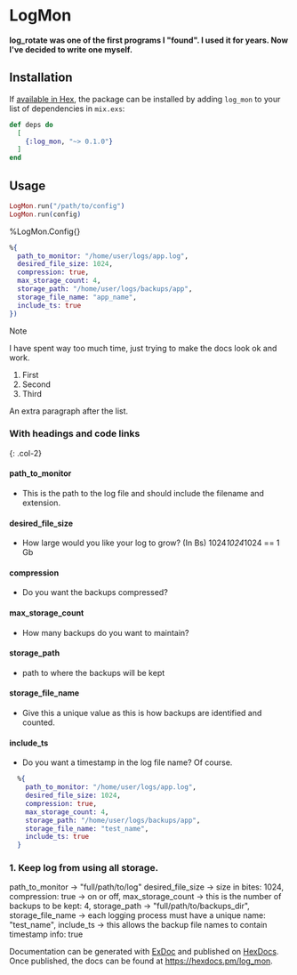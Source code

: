 # LogMon

**log_rotate was one of the first programs I "found".  I used it for years. Now I've decided to write one myself.**

## Installation

If [available in Hex](https://hex.pm/docs/publish), the package can be installed
by adding `log_mon` to your list of dependencies in `mix.exs`:

```elixir
def deps do
  [
    {:log_mon, "~> 0.1.0"}
  ]
end
```

## Usage

```elixir
LogMon.run("/path/to/config")
LogMon.run(config)
```
%LogMon.Config{}
```elixir
%{
  path_to_monitor: "/home/user/logs/app.log",
  desired_file_size: 1024,
  compression: true,
  max_storage_count: 4,
  storage_path: "/home/user/logs/backups/app",
  storage_file_name: "app_name",
  include_ts: true
})
```
> [!NOTE]
> I have spent way too much time, just trying to make the docs look ok and work.

1. First
2. Second
3. Third

An extra paragraph after the list.

### With headings and code links
{: .col-2}

#### path_to_monitor

- This is the path to the log file and should include the filename and extension.

#### desired_file_size

- How large would you like your log to grow? (In Bs) 1024*1024*1024 == 1 Gb

#### compression

- Do you want the backups compressed? 
#### max_storage_count

- How many backups do you want to maintain?

#### storage_path

- path to where the backups will be kept

#### storage_file_name

- Give this a unique value as this is how backups are identified and counted.

#### include_ts

- Do you want a timestamp in the log file name?  Of course.
```elixir
  %{
    path_to_monitor: "/home/user/logs/app.log",
    desired_file_size: 1024,
    compression: true,
    max_storage_count: 4,
    storage_path: "/home/user/logs/backups/app",
    storage_file_name: "test_name",
    include_ts: true
  }

```
### 1. Keep log from using all storage.
path_to_monitor -> "full/path/to/log"
desired_file_size -> size in bites: 1024,
compression: true -> on or off,
max_storage_count -> this is the number of backups to be kept: 4,
storage_path -> "full/path/to/backups_dir",
storage_file_name -> each logging process must have a unique name: "test_name",
include_ts -> this allows the backup file names to contain timestamp info: true


Documentation can be generated with [ExDoc](https://github.com/elixir-lang/ex_doc)
and published on [HexDocs](https://hexdocs.pm). Once published, the docs can
be found at <https://hexdocs.pm/log_mon>.

